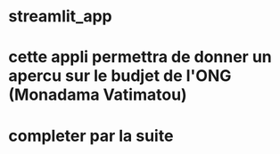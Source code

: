# streamlit_app
# cette appli permettra de donner un apercu sur le budjet de l'ONG (Monadama Vatimatou)
# completer par la suite
